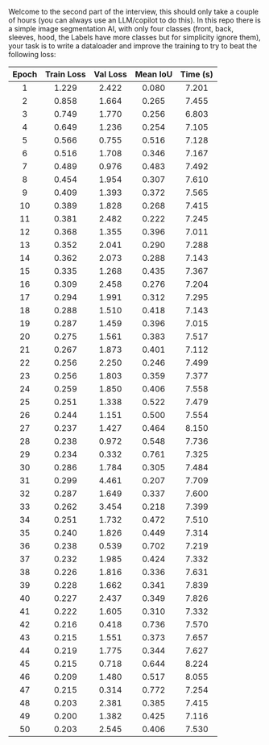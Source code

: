 Welcome to the second part of the interview, this should only take a couple of hours (you can always use an LLM/copilot to do this). In this repo there is a simple image segmentation AI, with only four classes (front, back, sleeves, hood, the Labels have more classes but for simplicity ignore them), your task is to write a dataloader and improve the training to try to beat the following loss:

| Epoch | Train Loss | Val Loss  | Mean IoU | Time (s) |
|:-----:|:----------:|:---------:|:--------:|:--------:|
|   1   |   1.229   |   2.422   |  0.080   |  7.201   |
|   2   |   0.858   |   1.664   |  0.265   |  7.455   |
|   3   |   0.749   |   1.770   |  0.256   |  6.803   |
|   4   |   0.649   |   1.236   |  0.254   |  7.105   |
|   5   |   0.566   |   0.755   |  0.516   |  7.128   |
|   6   |   0.516   |   1.708   |  0.346   |  7.167   |
|   7   |   0.489   |   0.976   |  0.483   |  7.492   |
|   8   |   0.454   |   1.954   |  0.307   |  7.610   |
|   9   |   0.409   |   1.393   |  0.372   |  7.565   |
|  10   |   0.389   |   1.828   |  0.268   |  7.415   |
|  11   |   0.381   |   2.482   |  0.222   |  7.245   |
|  12   |   0.368   |   1.355   |  0.396   |  7.011   |
|  13   |   0.352   |   2.041   |  0.290   |  7.288   |
|  14   |   0.362   |   2.073   |  0.288   |  7.143   |
|  15   |   0.335   |   1.268   |  0.435   |  7.367   |
|  16   |   0.309   |   2.458   |  0.276   |  7.204   |
|  17   |   0.294   |   1.991   |  0.312   |  7.295   |
|  18   |   0.288   |   1.510   |  0.418   |  7.143   |
|  19   |   0.287   |   1.459   |  0.396   |  7.015   |
|  20   |   0.275   |   1.561   |  0.383   |  7.517   |
|  21   |   0.267   |   1.873   |  0.401   |  7.112   |
|  22   |   0.256   |   2.250   |  0.246   |  7.499   |
|  23   |   0.256   |   1.803   |  0.359   |  7.377   |
|  24   |   0.259   |   1.850   |  0.406   |  7.558   |
|  25   |   0.251   |   1.338   |  0.522   |  7.479   |
|  26   |   0.244   |   1.151   |  0.500   |  7.554   |
|  27   |   0.237   |   1.427   |  0.464   |  8.150   |
|  28   |   0.238   |   0.972   |  0.548   |  7.736   |
|  29   |   0.234   |   0.332   |  0.761   |  7.325   |
|  30   |   0.286   |   1.784   |  0.305   |  7.484   |
|  31   |   0.299   |   4.461   |  0.207   |  7.709   |
|  32   |   0.287   |   1.649   |  0.337   |  7.600   |
|  33   |   0.262   |   3.454   |  0.218   |  7.399   |
|  34   |   0.251   |   1.732   |  0.472   |  7.510   |
|  35   |   0.240   |   1.826   |  0.449   |  7.314   |
|  36   |   0.238   |   0.539   |  0.702   |  7.219   |
|  37   |   0.232   |   1.985   |  0.424   |  7.332   |
|  38   |   0.226   |   1.816   |  0.336   |  7.631   |
|  39   |   0.228   |   1.662   |  0.341   |  7.839   |
|  40   |   0.227   |   2.437   |  0.349   |  7.826   |
|  41   |   0.222   |   1.605   |  0.310   |  7.332   |
|  42   |   0.216   |   0.418   |  0.736   |  7.570   |
|  43   |   0.215   |   1.551   |  0.373   |  7.657   |
|  44   |   0.219   |   1.775   |  0.344   |  7.627   |
|  45   |   0.215   |   0.718   |  0.644   |  8.224   |
|  46   |   0.209   |   1.480   |  0.517   |  8.055   |
|  47   |   0.215   |   0.314   |  0.772   |  7.254   |
|  48   |   0.203   |   2.381   |  0.385   |  7.415   |
|  49   |   0.200   |   1.382   |  0.425   |  7.116   |
|  50   |   0.203   |   2.545   |  0.406   |  7.530   |
